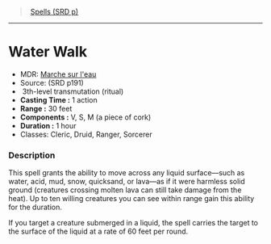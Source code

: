 ﻿> [Spells (SRD p)](srd_spells.md)

---

# Water Walk

- MDR: [Marche sur l'eau](hd_spells_marche_sur_leau.md)
- Source: (SRD p191)
-  3th-level transmutation (ritual)
- **Casting Time :** 1 action
- **Range :** 30 feet
- **Components :** V, S, M (a piece of cork)
- **Duration :** 1 hour
- Classes: Cleric, Druid, Ranger, Sorcerer

### Description

This spell grants the ability to move across any liquid surface—such as water, acid, mud, snow, quicksand, or lava—as if it were harmless solid ground (creatures crossing molten lava can still take damage from the heat). Up to ten willing creatures you can see within range gain this ability for the duration.

If you target a creature submerged in a liquid, the spell carries the target to the surface of the liquid at a rate of 60 feet per round.


